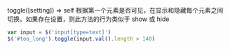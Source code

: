 toggle([setting])  ⇒ self
根据第一个元素是否可见，在显示和隐藏每个元素之间切换。如果存在设置，则此方法的行为类似于 show  或 hide 
```js
var input = $('input[type=text]')
$('#too_long').toggle(input.val().length > 140)

```